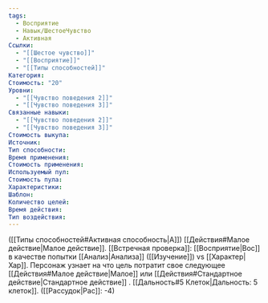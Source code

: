 ```yaml
---
tags:
  - Восприятие
  - Навык/ШестоеЧувство
  - Активная
Ссылки:
  - "[[Шестое чувство]]"
  - "[[Восприятие]]"
  - "[[Типы способностей]]"
Категория: 
Стоимость: "20"
Уровни:
  - "[[Чувство поведения 2]]"
  - "[[Чувство поведения 3]]"
Связанные навыки:
  - "[[Чувство поведения 2]]"
  - "[[Чувство поведения 3]]"
Стоимость выкупа:
Источник:
Тип способности:
Время применения:
Стоимость применения:
Используемый пул:
Стоимость пула:
Характеристики:
Шаблон:
Количество целей:
Время действия:
Тип воздействия:
---
```

([[Типы способностей#Активная способность|А]]) [[Действия#Малое действие|Малое действие]]. [[Встречная проверка]]: [[Восприятие|Вос]] в качестве попытки [[Анализ|Анализа]] ([[Изучение]]) vs [[Характер|Хар]]. Персонаж узнает на что цель потратит свое следующее [[Действия#Малое действие|Малое]] или [[Действия#Стандартное действие|Стандартное действие]] . [[Дальность#5 Клеток|Дальность: 5 клеток]]. ([[Рассудок|Рас]]: -4)